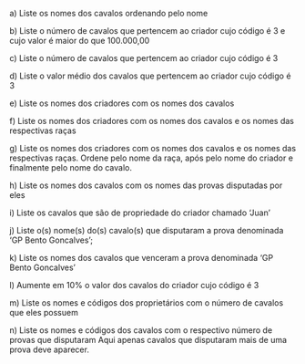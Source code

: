 a) Liste os nomes dos cavalos ordenando pelo nome

b) Liste o número de cavalos que pertencem ao criador cujo código é 3 e cujo
valor é maior do que 100.000,00

c) Liste o número de cavalos que pertencem ao criador cujo código é 3

d) Liste o valor médio dos cavalos que pertencem ao criador cujo código é 3

e) Liste os nomes dos criadores com os nomes dos cavalos

f) Liste os nomes dos criadores com os nomes dos cavalos e os nomes das
respectivas raças

g) Liste os nomes dos criadores com os nomes dos cavalos e os nomes das
respectivas raças. Ordene pelo nome da raça, após pelo nome do criador e
finalmente pelo nome do cavalo.

h) Liste os nomes dos cavalos com os nomes das provas disputadas por eles

i) Liste os cavalos que são de propriedade do criador chamado ‘Juan’

j) Liste o(s) nome(s) do(s) cavalo(s) que disputaram a prova denominada ‘GP
Bento Goncalves’;

k) Liste os nomes dos cavalos que venceram a prova denominada ‘GP Bento
Goncalves’

l) Aumente em 10% o valor dos cavalos do criador cujo código é 3

m) Liste os nomes e códigos dos proprietários com o número de cavalos que eles
possuem

n) Liste os nomes e códigos dos cavalos com o respectivo número de provas que
disputaram Aqui apenas cavalos que disputaram mais de uma prova deve
aparecer.
